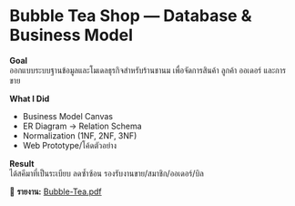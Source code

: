 # Bubble Tea Shop — Database & Business Model

**Goal**  
ออกแบบระบบฐานข้อมูลและโมเดลธุรกิจสำหรับร้านชานม เพื่อจัดการสินค้า ลูกค้า ออเดอร์ และการขาย

**What I Did**  
- Business Model Canvas  
- ER Diagram → Relation Schema  
- Normalization (1NF, 2NF, 3NF)  
- Web Prototype/โค้ดตัวอย่าง

**Result**  
ได้สคีมาที่เป็นระเบียบ ลดซ้ำซ้อน รองรับงานขาย/สมาชิก/ออเดอร์/บิล

📄 **รายงาน:** [Bubble-Tea.pdf](./Bubble-Tea.pdf)
